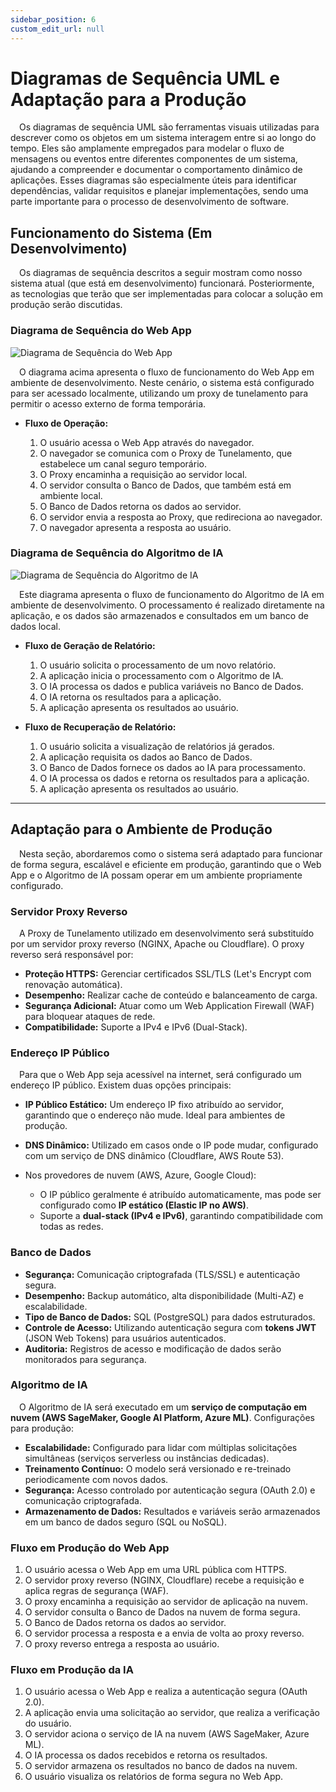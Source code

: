 ```yaml
---
sidebar_position: 6
custom_edit_url: null
---
```


# Diagramas de Sequência UML e Adaptação para a Produção

&emsp;Os diagramas de sequência UML são ferramentas visuais utilizadas para descrever como os objetos em um sistema interagem entre si ao longo do tempo. Eles são amplamente empregados para modelar o fluxo de mensagens ou eventos entre diferentes componentes de um sistema, ajudando a compreender e documentar o comportamento dinâmico de aplicações. Esses diagramas são especialmente úteis para identificar dependências, validar requisitos e planejar implementações, sendo uma parte importante para o processo de desenvolvimento de software.

## Funcionamento do Sistema (Em Desenvolvimento)
&emsp;Os diagramas de sequência descritos a seguir mostram como nosso sistema atual (que está em desenvolvimento) funcionará. Posteriormente, as tecnologias que terão que ser implementadas para colocar a solução em produção serão discutidas.

### Diagrama de Sequência do Web App

![Diagrama de Sequência do Web App](/img/diagramas-de-sequencia/web-app.svg)

&emsp;O diagrama acima apresenta o fluxo de funcionamento do Web App em ambiente de desenvolvimento. Neste cenário, o sistema está configurado para ser acessado localmente, utilizando um proxy de tunelamento para permitir o acesso externo de forma temporária.

* **Fluxo de Operação:**

  1. O usuário acessa o Web App através do navegador.
  2. O navegador se comunica com o Proxy de Tunelamento, que estabelece um canal seguro temporário.
  3. O Proxy encaminha a requisição ao servidor local.
  4. O servidor consulta o Banco de Dados, que também está em ambiente local.
  5. O Banco de Dados retorna os dados ao servidor.
  6. O servidor envia a resposta ao Proxy, que redireciona ao navegador.
  7. O navegador apresenta a resposta ao usuário.

### Diagrama de Sequência do Algoritmo de IA

![Diagrama de Sequência do Algoritmo de IA](/img/diagramas-de-sequencia/ia.svg)

&emsp;Este diagrama apresenta o fluxo de funcionamento do Algoritmo de IA em ambiente de desenvolvimento. O processamento é realizado diretamente na aplicação, e os dados são armazenados e consultados em um banco de dados local.

* **Fluxo de Geração de Relatório:**

  1. O usuário solicita o processamento de um novo relatório.
  2. A aplicação inicia o processamento com o Algoritmo de IA.
  3. O IA processa os dados e publica variáveis no Banco de Dados.
  4. O IA retorna os resultados para a aplicação.
  5. A aplicação apresenta os resultados ao usuário.

* **Fluxo de Recuperação de Relatório:**

  1. O usuário solicita a visualização de relatórios já gerados.
  2. A aplicação requisita os dados ao Banco de Dados.
  3. O Banco de Dados fornece os dados ao IA para processamento.
  4. O IA processa os dados e retorna os resultados para a aplicação.
  5. A aplicação apresenta os resultados ao usuário.

---

## Adaptação para o Ambiente de Produção

&emsp;Nesta seção, abordaremos como o sistema será adaptado para funcionar de forma segura, escalável e eficiente em produção, garantindo que o Web App e o Algoritmo de IA possam operar em um ambiente propriamente configurado.

### Servidor Proxy Reverso

&emsp;A Proxy de Tunelamento utilizado em desenvolvimento será substituído por um servidor proxy reverso (NGINX, Apache ou Cloudflare). O proxy reverso será responsável por:
  * **Proteção HTTPS:** Gerenciar certificados SSL/TLS (Let's Encrypt com renovação automática).
  * **Desempenho:** Realizar cache de conteúdo e balanceamento de carga.
  * **Segurança Adicional:** Atuar como um Web Application Firewall (WAF) para bloquear ataques de rede.
  * **Compatibilidade:** Suporte a IPv4 e IPv6 (Dual-Stack).

### Endereço IP Público
&emsp;Para que o Web App seja acessível na internet, será configurado um endereço IP público. Existem duas opções principais:

  * **IP Público Estático:** Um endereço IP fixo atribuído ao servidor, garantindo que o endereço não mude. Ideal para ambientes de produção.
  * **DNS Dinâmico:** Utilizado em casos onde o IP pode mudar, configurado com um serviço de DNS dinâmico (Cloudflare, AWS Route 53).

* Nos provedores de nuvem (AWS, Azure, Google Cloud):
  * O IP público geralmente é atribuído automaticamente, mas pode ser configurado como **IP estático (Elastic IP no AWS)**.
  * Suporte a **dual-stack (IPv4 e IPv6)**, garantindo compatibilidade com todas as redes.

### Banco de Dados
  * **Segurança:** Comunicação criptografada (TLS/SSL) e autenticação segura.
  * **Desempenho:** Backup automático, alta disponibilidade (Multi-AZ) e escalabilidade.
  * **Tipo de Banco de Dados:** SQL (PostgreSQL) para dados estruturados.
  * **Controle de Acesso:** Utilizando autenticação segura com **tokens JWT** (JSON Web Tokens) para usuários autenticados.
  * **Auditoria:** Registros de acesso e modificação de dados serão monitorados para segurança.

### Algoritmo de IA
&emsp;O Algoritmo de IA será executado em um **serviço de computação em nuvem (AWS SageMaker, Google AI Platform, Azure ML)**. Configurações para produção:

  * **Escalabilidade:** Configurado para lidar com múltiplas solicitações simultâneas (serviços serverless ou instâncias dedicadas).
  * **Treinamento Contínuo:** O modelo será versionado e re-treinado periodicamente com novos dados.
  * **Segurança:** Acesso controlado por autenticação segura (OAuth 2.0) e comunicação criptografada.
  * **Armazenamento de Dados:** Resultados e variáveis serão armazenados em um banco de dados seguro (SQL ou NoSQL).

### Fluxo em Produção do Web App
1. O usuário acessa o Web App em uma URL pública com HTTPS.
2. O servidor proxy reverso (NGINX, Cloudflare) recebe a requisição e aplica regras de segurança (WAF).
3. O proxy encaminha a requisição ao servidor de aplicação na nuvem.
4. O servidor consulta o Banco de Dados na nuvem de forma segura.
5. O Banco de Dados retorna os dados ao servidor.
6. O servidor processa a resposta e a envia de volta ao proxy reverso.
7. O proxy reverso entrega a resposta ao usuário.

### Fluxo em Produção da IA
1. O usuário acessa o Web App e realiza a autenticação segura (OAuth 2.0).
2. A aplicação envia uma solicitação ao servidor, que realiza a verificação do usuário.
3. O servidor aciona o serviço de IA na nuvem (AWS SageMaker, Azure ML).
4. O IA processa os dados recebidos e retorna os resultados.
5. O servidor armazena os resultados no banco de dados na nuvem.
6. O usuário visualiza os relatórios de forma segura no Web App.
